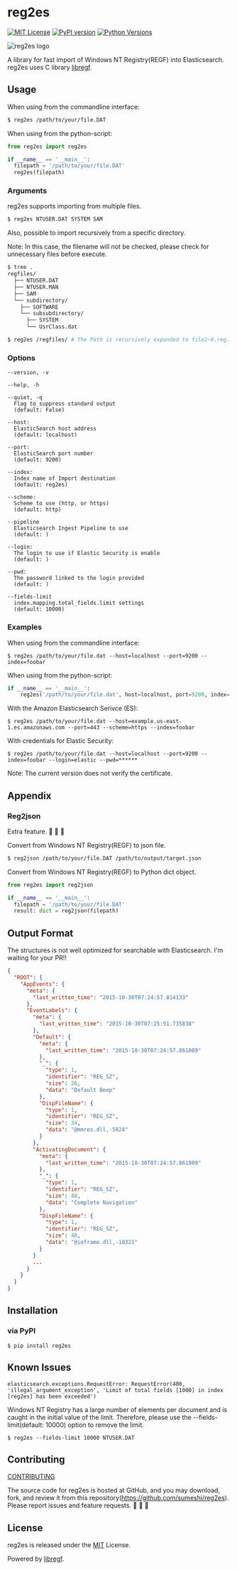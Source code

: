 # reg2es

[![MIT License](http://img.shields.io/badge/license-MIT-blue.svg?style=flat)](LICENSE)
[![PyPI version](https://badge.fury.io/py/reg2es.svg)](https://badge.fury.io/py/reg2es)
[![Python Versions](https://img.shields.io/pypi/pyversions/reg2es.svg)](https://pypi.org/project/reg2es/)

![reg2es logo](https://gist.githubusercontent.com/sumeshi/c2f430d352ae763273faadf9616a29e5/raw/bd51b2539d8bb639d4f630ef13639706bed1f905/reg2es.svg)

A library for fast import of Windows NT Registry(REGF) into Elasticsearch.  
reg2es uses C library [libregf](https://github.com/libyal/libregf).


## Usage

When using from the commandline interface:

```bash
$ reg2es /path/to/your/file.DAT
```

When using from the python-script:

```python
from reg2es import reg2es

if __name__ == '__main__':
  filepath = '/path/to/your/file.DAT'
  reg2es(filepath)
```

### Arguments

reg2es supports importing from multiple files.

```bash
$ reg2es NTUSER.DAT SYSTEM SAM
```

Also, possible to import recursively from a specific directory.

Note: In this case, the filename will not be checked, please check for unnecessary files before execute.

```bash
$ tree .
regfiles/
  ├── NTUSER.DAT
  ├── NTUSER.MAN
  ├── SAM
  └── subdirectory/
    ├── SOFTWARE
    └── subsubdirectory/
      ├── SYSTEM
      └── UsrClass.dat

$ reg2es /regfiles/ # The Path is recursively expanded to file1~6.reg.
```

### Options

```
--version, -v

--help, -h

--quiet, -q
  Flag to suppress standard output
  (default: False)

--host:
  ElasticSearch host address
  (default: localhost)

--port:
  ElasticSearch port number
  (default: 9200)

--index:
  Index name of Import destination
  (default: reg2es)

--scheme:
  Scheme to use (http, or https)
  (default: http)

--pipeline
  Elasticsearch Ingest Pipeline to use
  (default: )

--login:
  The login to use if Elastic Security is enable
  (default: )

--pwd:
  The password linked to the login provided
  (default: )

--fields-limit
  index.mapping.total_fields.limit settings
  (default: 10000)
```

### Examples

When using from the commandline interface:

```
$ reg2es /path/to/your/file.dat --host=localhost --port=9200 --index=foobar
```

When using from the python-script:

```py
if __name__ == '__main__':
    reg2es('/path/to/your/file.dat', host=localhost, port=9200, index='foobar')
```

With the Amazon Elasticsearch Serivce (ES):

```
$ reg2es /path/to/your/file.dat --host=example.us-east-1.es.amazonaws.com --port=443 --scheme=https --index=foobar
```

With credentials for Elastic Security:

```
$ reg2es /path/to/your/file.dat --host=localhost --port=9200 --index=foobar --login=elastic --pwd=******
```

Note: The current version does not verify the certificate.


## Appendix

### Reg2json

Extra feature. :sushi: :sushi: :sushi:

Convert from Windows NT Registry(REGF) to json file.

```bash
$ reg2json /path/to/your/file.DAT /path/to/output/target.json
```

Convert from Windows NT Registry(REGF) to Python dict object.

```python
from reg2es import reg2json

if __name__ == '__main__':
  filepath = '/path/to/your/file.DAT'
  result: dict = reg2json(filepath)
```

## Output Format

The structures is not well optimized for searchable with Elasticsearch. I'm waiting for your PR!!

```json
{
  "ROOT": {
    "AppEvents": {
      "meta": {
        "last_written_time": "2015-10-30T07:24:57.814133"
      },
      "EventLabels": {
        "meta": {
          "last_written_time": "2015-10-30T07:25:51.735838"
        },
        "Default": {
          "meta": {
            "last_written_time": "2015-10-30T07:24:57.861009"
          },
          "_": {
            "type": 1,
            "identifier": "REG_SZ",
            "size": 26,
            "data": "Default Beep"
          },
          "DispFileName": {
            "type": 1,
            "identifier": "REG_SZ",
            "size": 34,
            "data": "@mmres.dll,-5824"
          }
        },
        "ActivatingDocument": {
          "meta": {
            "last_written_time": "2015-10-30T07:24:57.861009"
          },
          "_": {
            "type": 1,
            "identifier": "REG_SZ",
            "size": 40,
            "data": "Complete Navigation"
          },
          "DispFileName": {
            "type": 1,
            "identifier": "REG_SZ",
            "size": 40,
            "data": "@ieframe.dll,-10321"
          }
        }
        ...
      }
    }
  }
}
```

## Installation

### via PyPI
```
$ pip install reg2es
```

## Known Issues

```
elasticsearch.exceptions.RequestError: RequestError(400, 'illegal_argument_exception', 'Limit of total fields [1000] in index [reg2es] has been exceeded')
```

Windows NT Registry has a large number of elements per document and is caught in the initial value of the limit.
Therefore, please use the --fields-limit(default: 10000) option to remove the limit.

```
$ reg2es --fields-limit 10000 NTUSER.DAT
```

## Contributing

[CONTRIBUTING](https://github.com/sumeshi/reg2es/blob/master/CONTRIBUTING.md)

The source code for reg2es is hosted at GitHub, and you may download, fork, and review it from this repository(https://github.com/sumeshi/reg2es).
Please report issues and feature requests. :sushi: :sushi: :sushi:

## License

reg2es is released under the [MIT](https://github.com/sumeshi/reg2es/blob/master/LICENSE) License.

Powered by [libregf](https://github.com/libyal/libregf).
